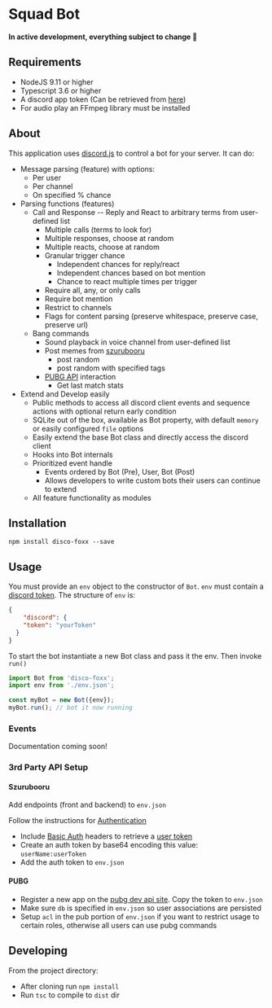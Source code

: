 # Squad Bot

**In active development, everything subject to change 😬**

## Requirements

* NodeJS 9.11 or higher
* Typescript 3.6 or higher
* A discord app token (Can be retrieved from [here](https://discordapp.com/developers/applications/))
* For audio play an FFmpeg library must be installed

## About

This application uses [discord.js](https://discord.js.org/) to control a bot for your server. It can do:

* Message parsing (feature) with options:
    * Per user
    * Per channel
    * On specified % chance
* Parsing functions (features)
    * Call and Response -- Reply and React to arbitrary terms from user-defined list
        * Multiple calls (terms to look for)
        * Multiple responses, choose at random
        * Multiple reacts, choose at random
        * Granular trigger chance
            * Independent chances for reply/react
            * Independent chances based on bot mention
            * Chance to react multiple times per trigger
        * Require all, any, or only calls
        * Require bot mention
        * Restrict to channels
        * Flags for content parsing (preserve whitespace, preserve case, preserve url)
    * Bang commands
        * Sound playback in voice channel from user-defined list
        * Post memes from [szurubooru](https://github.com/rr-/szurubooru)
             * post random
             * post random with specified tags
        * [PUBG API](https://documentation.pubg.com/en/index.html) interaction
            * Get last match stats
* Extend and Develop easily
    * Public methods to access all discord client events and sequence actions with optional return early condition
    * SQLite out of the box, available as Bot property, with default `memory` or easily configured `file` options
    * Easily extend the base Bot class and directly access the discord client
    * Hooks into Bot internals
    * Prioritized event handle
        * Events ordered by Bot (Pre), User, Bot (Post)
        * Allows developers to write custom bots their users can continue to extend
    * All feature functionality as modules

## Installation

`npm install disco-foxx --save`

## Usage

You must provide an `env` object to the constructor of `Bot`. `env` must contain a [discord token](https://discordapp.com/developers/applications). The structure of `env` is:
```json
{
    "discord": {
    "token": "yourToken"
  }
}
```

To start the bot instantiate a new Bot class and pass it the env. Then invoke `run()`

```js
import Bot from 'disco-foxx';
import env from './env.json';

const myBot = new Bot({env});
myBot.run(); // bot it now running
```

### Events

Documentation coming soon!
    
### 3rd Party API Setup

#### Szurubooru

Add endpoints (front and backend) to `env.json`

Follow the instructions for [Authentication](https://github.com/rr-/szurubooru/blob/master/doc/API.md#authentication)

* Include [Basic Auth](https://en.wikipedia.org/wiki/Basic_access_authentication) headers to retrieve a [user token](https://github.com/rr-/szurubooru/blob/master/doc/API.md#creating-user-token)
* Create an auth token by base64 encoding this value: `userName:userToken`
* Add the auth token to `env.json`

#### PUBG

* Register a new app on the [pubg dev api site](https://developer.playbattlegrounds.com/apps/new?locale=en). Copy the token to `env.json`
* Make sure `db` is specified in `env.json` so user associations are persisted
* Setup `acl` in the pub portion of `env.json` if you want to restrict usage to certain roles, otherwise all users can use pubg commands

## Developing

From the project directory:

* After cloning run `npm install`
* Run `tsc` to compile to `dist` dir
